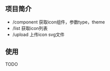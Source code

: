 ## 项目简介

-   /component 获取icon组件，参数type，theme
-   /list 获取icon列表
-   /upload 上传icon svg文件

## 使用
TODO
